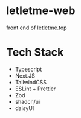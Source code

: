 # letletme-web
front end of letletme.top
# Tech Stack
- Typescript
- Next.JS
- TailwindCSS
- ESLint + Prettier
- Zod
- shadcn/ui
- daisyUI
